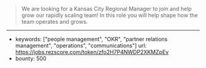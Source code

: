 >We are looking for a Kansas City Regional Manager to join and help grow our rapidly scaling team! In this role you will help shape how the team operates and grows.
------
- keywords: ["people management", "OKR", "partner relations management", "operations", "communications"]
url: https://jobs.rezscore.com/token/zfo2H7P4NWDP2XKMZpEv
- bounty: 500

